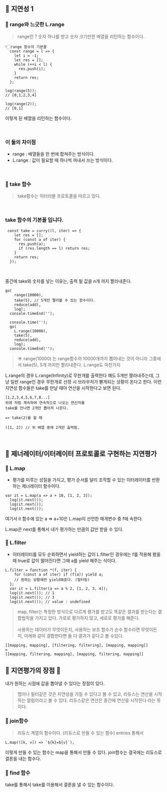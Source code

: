 ## 🌹 지연성 1

### 🤍 range와 느긋한 L.range

> range란 ? 숫자 하나를 받고 숫자 크기만한 배열을 리턴하는 함수이다.

```
👇🏻range 함수의 기본꼴
  const range = l => {
    let i = -1;
    let res = [];
    while (++i < l) {
      res.push(i);
    }
    return res;
  };

log(range(5));
// [0,1,2,3,4]

log(range(2));
// [0,1]
```

이렇게 된 배열을 리턴하는 함수이다.

<br>

### 이 둘의 차이점

- range : 배열들을 한 번에 합쳐주는 방식이다.
- L.range : 값이 필요할 때 하나씩 꺼내서 쓰는 방식이다.

<br>

### 🤍 take 함수

> take함수는 이터러블 프로토콜을 따르고 있다.

<br>

### take 함수의 기본꼴 입니다.

```
 const take = curry((l, iter) => {
    let res = [];
    for (const a of iter) {
      res.push(a);
      if (res.length == l) return res;
    }
    return res;
  });
```

<br>

중간에 take와 숫자를 넣는 이유는, 출력 될 값을 n개 까지 짤라내준다.

```
go(
    range(10000),
    take(5), // 5개만 짤라볼 수 있는 함수이다.
    reduce(add),
    log);
  console.timeEnd('');

  console.time('');
  go(
    L.range(10000),
    take(5),
    reduce(add),
    log);
  console.timeEnd('');
```

> ☀ range(10000) 는 range함수의 10000개까지 뽑아내는 것이 아니라 그중에서 take(5), 5개 까지만 짤라내준다. L.range도 마찬가지

L.range의 경우 L.range(Infinity)로 무한개를 출력한다 해도 5개만 짤라내주는데, 그냥 일반 range인 경우 무한개로 선정 시 브라우저가 뻗게되는 상황이 온다고 한다.
이런 지연성 함수들은 take를 만날 때야 연산을 시작한다고 보면 된다.

```
[1,2,3,4,5,6,7,8...]
위에 처럼 계속하여 연속적으로 나오는 연산자를
take를 만나면 2개만 뽑아져 나온다.

=> take(2)를 할 때

([1, 2]) // 위 배열 중에 2개만 출력됨.
```

<br>

## 🌹 제너레이터/이터레이터 프로토콜로 구현하는 지연평가

### 🤍 L.map

- 평가를 미루는 성질을 가지고, 평가 순서를 달리 조작할 수 있는 이터레이터를 반환하는 제너레이터 함수이다.

```
var it = L.map(a => a + 10, [1, 2, 3]);
  log(it.next());
  log(it.next());
  log(it.next());
```

여기서 it 함수에 있는 a => a+10은 L.map이 선언한 매게변수 중 f에 속한다.

L.map은 next를 통해서 내가 평가하는 만큼의 값만 받을 수 있다.

### 🤍 L.filter

- 이터레이터를 모두 순회하면서
  yield하는 값이 L.filter인 경우에는 f를 적용해 봤을 때
  true로 값이 떨어진다면 그때 a를 yield 해주는 식이다.

```
L.filter = function *(f, iter) {
    for (const a of iter) if (f(a)) yield a;
    // 원하는 상황에만 yield해준다. (필터링)
  };
  var it = L.filter(a => a % 2, [1, 2, 3, 4]);
  log(it.next()); // 1
  log(it.next()); // 3
  log(it.next()); // value : undefined
```

> map, filter는 특정한 방식으로 다르게 평가를 받고도 똑같은 결과를 받는다는 결합법칙을 가지고 있다. 가로로 평가하지 않고, 세로로 평가를 해준다.<br><br>
> 사용하는 데이터가 무엇이든지, 사용하는 보조 함수가 순수 함수라면 무엇이든지, 아래와 같이 결합한다면 둘 다 결과가 같다고 볼 수있다.

```
[[mapping, mapping], [filtering, filtering], [mapping, mapping]]
=
[[mapping, filtering, mapping], [mapping, filtering, mapping]]
```

## 🌼 지연평가의 장점 🌼

내가 원하는 시점에 값을 뽑아낼 수 있다는 장점이 있다.

> 맵이나 필터같은 것은 지연성을 가질 수 있다고 볼 수 있고, 리듀스는 연산을 시작하는 알림이라고 볼 수 있다. 리듀스같은 연산은 중간에 연산을 시작한다 라는 뜻이다.

### 🤍 join함수

>리듀스 계열의 함수이다. (리듀스로 만들 수 있는 함수) entries 통해서

```
L.map(([k, v]) => `${k}=${v}`),
```

이렇게 만들 수 있는 함수는 map을 통해서 만들 수 있다.
join함수는 결국에는 리듀스로 결론을 내는 함수다.

### 🤍 find 함수

take를 통해서 take를 이용해서 결론을 낼 수 있는 함수이다.
